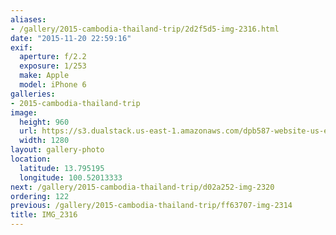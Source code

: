```yaml
---
aliases:
- /gallery/2015-cambodia-thailand-trip/2d2f5d5-img-2316.html
date: "2015-11-20 22:59:16"
exif:
  aperture: f/2.2
  exposure: 1/253
  make: Apple
  model: iPhone 6
galleries:
- 2015-cambodia-thailand-trip
image:
  height: 960
  url: https://s3.dualstack.us-east-1.amazonaws.com/dpb587-website-us-east-1/asset/gallery/2015-cambodia-thailand-trip/2d2f5d5-img-2316~1280.jpg
  width: 1280
layout: gallery-photo
location:
  latitude: 13.795195
  longitude: 100.52013333
next: /gallery/2015-cambodia-thailand-trip/d02a252-img-2320
ordering: 122
previous: /gallery/2015-cambodia-thailand-trip/ff63707-img-2314
title: IMG_2316
---
```

